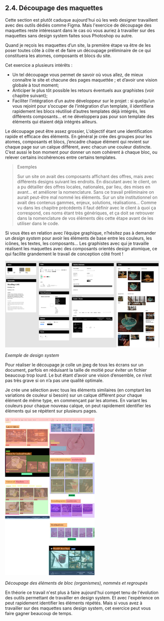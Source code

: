 ## 2.4. Découpage des maquettes

Cette section est plutôt caduque aujourd'hui où les web designer travaillent avec des outils dédiés comme Figma. Mais l'exercice de découpage des maquettes reste intéressant dans le cas où vous auriez à travailler sur des maquettes sans design system faites sous Photoshop ou autre.

Quand je reçois les maquettes d’un site, la première étape va être de les poser toutes côte à côte et de faire un découpage préliminaire de ce qui constituera les atomes, composants et blocs du site.

Cet exercice a plusieurs intérêts :

- Un tel découpage vous permet de savoir où vous allez, de mieux connaître le site et chacune des pages maquettée ; et d’avoir une vision globale à tout moment;
- Anticiper le plus tôt possible les retours éventuels aux graphistes (voir chapitre suivant);
- Faciliter l’intégration d’un autre développeur sur le projet : si quelqu’un vous rejoint pour s’occuper de l’intégration d’un template, il identifiera rapidement les blocs réutilisé d’autres templates déjà intégrés, les différents composants… et ne développera pas pour son template des éléments qui étaient déjà intégrés ailleurs.

Le découpage peut être assez grossier, L'objectif étant une identification rapide et efficace des éléments. En général je crée des groupes pour les atomes, composants et blocs, j’encadre chaque élément qui revient sur chaque page sur un calque différent, avec chacun une couleur distincte. C’est aussi le bon moment pour donner un nom cohérent à chaque bloc, ou relever certains incohérences entre certains templates.

> Exemples
>
> Sur un site on avait des composants affichant des offres, mais avec différents designs suivant les endroits. En discutant avec le client, on a pu détailler des offres locales, nationales, par lieu, des mises en avant… et améliorer la nomenclature. Sans ce travail préliminaire on aurait peut-être mal nommé les éléments.
> Sur un site institutionnel on avait des contenus gammes, enjeux, solutions, réalisations… Comme vu dans les chapitre précédents il faut définir avec le client à quoi ça correspond, ces noms étant très génériques, et ça doit se retrouver dans la nomenclature de vos éléments dès cette étape avant de les utiliser dans le code.

Si vous êtes en relation avec l’équipe graphique, n’hésitez pas à demander un _design system_ pour avoir les éléments de base entre les couleurs, les icônes, les textes, les composants… Les graphistes avec qui je travaille réalisent les maquettes avec des composants orientés design atomique, ce qui facilite grandement le travail de conception côté front !

![](../images/design-system.png)

_Exemple de design system_

Pour réaliser le découpage je colle un jpeg de tous les écrans sur un document, parfois en réduisant la taille de moitié pour éviter un fichier beaucoup trop lourd. Le but étant d’avoir une vision d’ensemble, ce n’est pas très grave si on n’a pas une qualité optimale.

Je crée une sélection avec tous les éléments similaires (en comptant les variations de couleur si besoin) sur un calque différent pour chaque élément de même type, en commençant par les atomes. En variant les couleurs pour chaque nouveau calque, on peut rapidement identifier les éléments qui se répètent sur plusieurs pages.

![](../images/decoupage-maquettes.jpg)

_Découpage des éléments de bloc (organismes), nommés et regroupés_

En théorie ce travail n'est plus à faire aujourd'hui compet tenu de l'évolution des outils permettant de travailler en design system. Et avec l'expérience on peut rapidement identifier les éléments répétés. Mais si vous avez à travailler sur des maquettes sans design system, cet exercice peut vous faire gagner beaucoup de temps.
